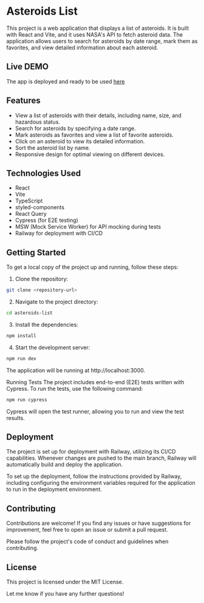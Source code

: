 # Asteroids List

This project is a web application that displays a list of asteroids. It is built with React and Vite, and it uses NASA's API to fetch asteroid data. The application allows users to search for asteroids by date range, mark them as favorites, and view detailed information about each asteroid.

## Live DEMO
The app is deployed and ready to be used [here](https://react-frontend-production-ea4b.up.railway.app/)

## Features

- View a list of asteroids with their details, including name, size, and hazardous status.
- Search for asteroids by specifying a date range.
- Mark asteroids as favorites and view a list of favorite asteroids.
- Click on an asteroid to view its detailed information.
- Sort the asteroid list by name.
- Responsive design for optimal viewing on different devices.

## Technologies Used

- React
- Vite
- TypeScript
- styled-components
- React Query
- Cypress (for E2E testing)
- MSW (Mock Service Worker) for API mocking during tests
- Railway for deployment with CI/CD

## Getting Started

To get a local copy of the project up and running, follow these steps:

1. Clone the repository:

```bash
git clone <repository-url>
```

2. Navigate to the project directory:

```bash
cd asteroids-list
```

3. Install the dependencies:

```bash
npm install
```
4. Start the development server:

```bash
npm run dev
````
The application will be running at http://localhost:3000.

Running Tests
The project includes end-to-end (E2E) tests written with Cypress. To run the tests, use the following command:

``` bash
npm run cypress
``` 
Cypress will open the test runner, allowing you to run and view the test results.

## Deployment
The project is set up for deployment with Railway, utilizing its CI/CD capabilities. Whenever changes are pushed to the main branch, Railway will automatically build and deploy the application.

To set up the deployment, follow the instructions provided by Railway, including configuring the environment variables required for the application to run in the deployment environment.

## Contributing
Contributions are welcome! If you find any issues or have suggestions for improvement, feel free to open an issue or submit a pull request.

Please follow the project's code of conduct and guidelines when contributing.

## License
This project is licensed under the MIT License.

Let me know if you have any further questions!
